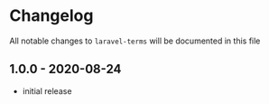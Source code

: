 # Changelog

All notable changes to `laravel-terms` will be documented in this file

## 1.0.0 - 2020-08-24

- initial release
